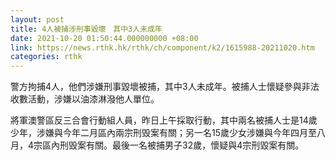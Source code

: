 ```yaml
---
layout: post
title: 4人被捕涉刑事毀壞　其中3人未成年
date: 2021-10-20 01:50:44.000000000 +08:00
link: https://news.rthk.hk/rthk/ch/component/k2/1615988-20211020.htm
categories: rthk
---
```


警方拘捕4人，他們涉嫌刑事毀壞被捕，其中3人未成年。被捕人士懷疑參與非法收數活動，涉嫌以油漆淋潑他人單位。

將軍澳警區反三合會行動組人員，昨日上午採取行動，其中兩名被捕人士是14歲少年，涉嫌與今年二月區內兩宗刑毁案有關；另一名15歲少女涉嫌與今年四月至八月，4宗區內刑毁案有關。最後一名被捕男子32歲，懷疑與4宗刑毀案有關。
